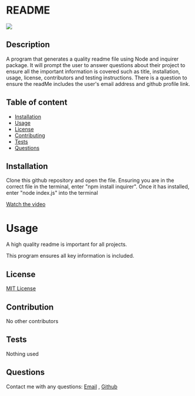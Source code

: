 # README
  <img src="https://img.shields.io/badge/LICENSE-MIT-blue.svg"> 


 ## Description
  
  A program that generates a quality readme file using Node and inquirer package.
   It will prompt the user to answer questions about their project to ensure all 
   the important information is covered such as title, installation, usage, license, 
   contributors and testing instructions.
    There is a question to ensure the readMe includes the user's email address and github profile link.

 ## Table of content
  

  * [Installation](#installation)
  * [Usage](#usage)
  * [License](#license)
  * [Contributing](#contributing)
  * [Tests](#tests)
  * [Questions](#questions)

 ## Installation 


Clone this github repository and open the file. Ensuring you are in the correct file in the terminal, enter "npm install inquirer". Once it has installed, enter "node index.js" into the terminal

[Watch the video]()


# Usage 
A high quality readme is important for all projects. 

This program ensures all key information is included.

 ## License 

  [MIT License]()

  ## Contribution 

  No other contributors

 ## Tests
  Nothing used


  ## Questions
  Contact me with any questions: 
 [Email](mailto:sumayabile8@gmail.com) , [Github](https://github.com/SuM949)

